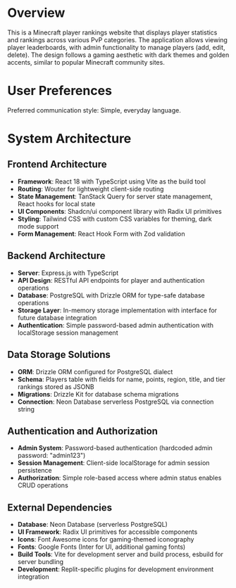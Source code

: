 # Overview

This is a Minecraft player rankings website that displays player statistics and rankings across various PvP categories. The application allows viewing player leaderboards, with admin functionality to manage players (add, edit, delete). The design follows a gaming aesthetic with dark themes and golden accents, similar to popular Minecraft community sites.

# User Preferences

Preferred communication style: Simple, everyday language.

# System Architecture

## Frontend Architecture
- **Framework**: React 18 with TypeScript using Vite as the build tool
- **Routing**: Wouter for lightweight client-side routing
- **State Management**: TanStack Query for server state management, React hooks for local state
- **UI Components**: Shadcn/ui component library with Radix UI primitives
- **Styling**: Tailwind CSS with custom CSS variables for theming, dark mode support
- **Form Management**: React Hook Form with Zod validation

## Backend Architecture  
- **Server**: Express.js with TypeScript
- **API Design**: RESTful API endpoints for player and authentication operations
- **Database**: PostgreSQL with Drizzle ORM for type-safe database operations
- **Storage Layer**: In-memory storage implementation with interface for future database integration
- **Authentication**: Simple password-based admin authentication with localStorage session management

## Data Storage Solutions
- **ORM**: Drizzle ORM configured for PostgreSQL dialect
- **Schema**: Players table with fields for name, points, region, title, and tier rankings stored as JSONB
- **Migrations**: Drizzle Kit for database schema migrations
- **Connection**: Neon Database serverless PostgreSQL via connection string

## Authentication and Authorization
- **Admin System**: Password-based authentication (hardcoded admin password: "admin123")
- **Session Management**: Client-side localStorage for admin session persistence
- **Authorization**: Simple role-based access where admin status enables CRUD operations

## External Dependencies
- **Database**: Neon Database (serverless PostgreSQL)
- **UI Framework**: Radix UI primitives for accessible components
- **Icons**: Font Awesome icons for gaming-themed iconography
- **Fonts**: Google Fonts (Inter for UI, additional gaming fonts)
- **Build Tools**: Vite for development server and build process, esbuild for server bundling
- **Development**: Replit-specific plugins for development environment integration